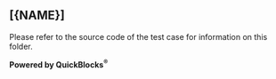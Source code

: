 ## [{NAME}]

Please refer to the source code of the test case for information on this folder.

**Powered by QuickBlocks<sup>&reg;</sup>**
